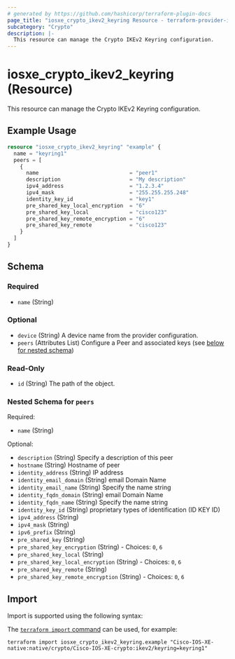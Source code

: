 ```yaml
---
# generated by https://github.com/hashicorp/terraform-plugin-docs
page_title: "iosxe_crypto_ikev2_keyring Resource - terraform-provider-iosxe"
subcategory: "Crypto"
description: |-
  This resource can manage the Crypto IKEv2 Keyring configuration.
---
```


# iosxe_crypto_ikev2_keyring (Resource)

This resource can manage the Crypto IKEv2 Keyring configuration.

## Example Usage

```terraform
resource "iosxe_crypto_ikev2_keyring" "example" {
  name = "keyring1"
  peers = [
    {
      name                             = "peer1"
      description                      = "My description"
      ipv4_address                     = "1.2.3.4"
      ipv4_mask                        = "255.255.255.248"
      identity_key_id                  = "key1"
      pre_shared_key_local_encryption  = "6"
      pre_shared_key_local             = "cisco123"
      pre_shared_key_remote_encryption = "6"
      pre_shared_key_remote            = "cisco123"
    }
  ]
}
```

<!-- schema generated by tfplugindocs -->
## Schema

### Required

- `name` (String)

### Optional

- `device` (String) A device name from the provider configuration.
- `peers` (Attributes List) Configure a Peer and associated keys (see [below for nested schema](#nestedatt--peers))

### Read-Only

- `id` (String) The path of the object.

<a id="nestedatt--peers"></a>
### Nested Schema for `peers`

Required:

- `name` (String)

Optional:

- `description` (String) Specify a description of this peer
- `hostname` (String) Hostname of peer
- `identity_address` (String) IP address
- `identity_email_domain` (String) email Domain Name
- `identity_email_name` (String) Specify the name string
- `identity_fqdn_domain` (String) email Domain Name
- `identity_fqdn_name` (String) Specify the name string
- `identity_key_id` (String) proprietary types of identification (ID KEY ID)
- `ipv4_address` (String)
- `ipv4_mask` (String)
- `ipv6_prefix` (String)
- `pre_shared_key` (String)
- `pre_shared_key_encryption` (String) - Choices: `0`, `6`
- `pre_shared_key_local` (String)
- `pre_shared_key_local_encryption` (String) - Choices: `0`, `6`
- `pre_shared_key_remote` (String)
- `pre_shared_key_remote_encryption` (String) - Choices: `0`, `6`

## Import

Import is supported using the following syntax:

The [`terraform import` command](https://developer.hashicorp.com/terraform/cli/commands/import) can be used, for example:

```shell
terraform import iosxe_crypto_ikev2_keyring.example "Cisco-IOS-XE-native:native/crypto/Cisco-IOS-XE-crypto:ikev2/keyring=keyring1"
```
